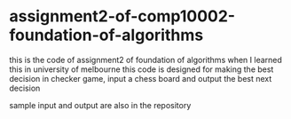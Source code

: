 # assignment2-of-comp10002-foundation-of-algorithms
this is the code of assignment2 of foundation of algorithms when I learned this in university of melbourne
this code is designed for making the best decision in checker game, input a chess board and output the best next decision

sample input and output are also in the repository
